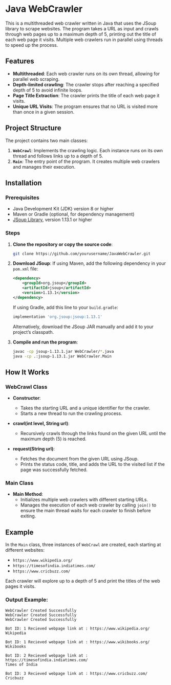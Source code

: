 # Java WebCrawler

This is a multithreaded web crawler written in Java that uses the JSoup library to scrape websites. The program takes a URL as input and crawls through web pages up to a maximum depth of 5, printing out the title of each web page it visits. Multiple web crawlers run in parallel using threads to speed up the process.

## Features

- **Multithreaded**: Each web crawler runs on its own thread, allowing for parallel web scraping.
- **Depth-limited crawling**: The crawler stops after reaching a specified depth of 5 to avoid infinite loops.
- **Page Title Extraction**: The crawler prints the title of each web page it visits.
- **Unique URL Visits**: The program ensures that no URL is visited more than once in a given session.

## Project Structure

The project contains two main classes:

1. **`WebCrawl`**: Implements the crawling logic. Each instance runs on its own thread and follows links up to a depth of 5.
2. **`Main`**: The entry point of the program. It creates multiple web crawlers and manages their execution.

## Installation

### Prerequisites

- Java Development Kit (JDK) version 8 or higher
- Maven or Gradle (optional, for dependency management)
- [JSoup Library](https://jsoup.org/), version 1.13.1 or higher

### Steps

1. **Clone the repository or copy the source code**:
    ```bash
    git clone https://github.com/yourusername/JavaWebCrawler.git
    ```
2. **Download JSoup**:
    If using Maven, add the following dependency in your `pom.xml` file:
    ```xml
    <dependency>
        <groupId>org.jsoup</groupId>
        <artifactId>jsoup</artifactId>
        <version>1.13.1</version>
    </dependency>
    ```

    If using Gradle, add this line to your `build.gradle`:
    ```groovy
    implementation 'org.jsoup:jsoup:1.13.1'
    ```

    Alternatively, download the JSoup JAR manually and add it to your project’s classpath.

3. **Compile and run the program**:
    ```bash
    javac -cp jsoup-1.13.1.jar WebCrawler/*.java
    java -cp .:jsoup-1.13.1.jar WebCrawler.Main
    ```

## How It Works

### WebCrawl Class

- **Constructor**: 
  - Takes the starting URL and a unique identifier for the crawler.
  - Starts a new thread to run the crawling process.
  
- **crawl(int level, String url)**: 
  - Recursively crawls through the links found on the given URL until the maximum depth (5) is reached.
  
- **request(String url)**: 
  - Fetches the document from the given URL using JSoup.
  - Prints the status code, title, and adds the URL to the visited list if the page was successfully fetched.

### Main Class

- **Main Method**:
  - Initializes multiple web crawlers with different starting URLs.
  - Manages the execution of each web crawler by calling `join()` to ensure the main thread waits for each crawler to finish before exiting.

## Example

In the `Main` class, three instances of `WebCrawl` are created, each starting at different websites:
- `https://www.wikipedia.org/`
- `https://timesofindia.indiatimes.com/`
- `https://www.cricbuzz.com/`

Each crawler will explore up to a depth of 5 and print the titles of the web pages it visits.

### Output Example:
```text
WebCrawler Created Successfully
WebCrawler Created Successfully
WebCrawler Created Successfully

Bot ID: 1 Recieved webpage link at : https://www.wikipedia.org/
Wikipedia

Bot ID: 1 Recieved webpage link at : https://www.wikibooks.org/
Wikibooks

Bot ID: 2 Recieved webpage link at : https://timesofindia.indiatimes.com/
Times of India

Bot ID: 3 Recieved webpage link at : https://www.cricbuzz.com/
Cricbuzz

